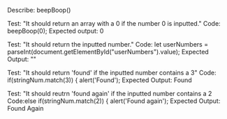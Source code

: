 Describe: beepBoop()

Test: "It should return an array with a 0 if the number 0 is inputted."
Code: beepBoop(0);
Expected output: 0

Test: "It should return the inputted number."
Code: let userNumbers = parseInt(document.getElementById("userNumbers").value);
Expected Output: ""

Test: "It should return 'found' if the inputted number contains a 3"
Code: if(stringNum.match(3)) {
alert('Found');
Expected Output: Found

Test: "It should reutrn 'found again' if the inputted number contains a 2
Code:else if(stringNum.match(2)) {
alert('Found again');
Expected Output: Found Again
